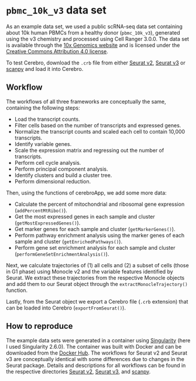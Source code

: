 # `pbmc_10k_v3` data set

As an example data set, we used a public scRNA-seq data set containing about 10k human PBMCs from a healthy donor (`pbmc_10k_v3`), generated using the v3 chemistry and processed using Cell Ranger 3.0.0.
The data set is available through the [10x Genomics website](https://support.10xgenomics.com/single-cell-gene-expression/datasets/3.0.0/pbmc_10k_v3) and is licensed under the [Creative Commons Attribution 4.0 license](https://creativecommons.org/licenses/by/4.0/).

To test Cerebro, download the `.crb` file from either [Seurat v2](Seurat_v2), [Seurat v3](Seurat_v3) or [scanpy](scanpy) and load it into Cerebro.

## Workflow

The workflows of all three frameworks are conceptually the same, containing the following steps:

* Load the transcript counts.
* Filter cells based on the number of transcripts and expressed genes.
* Normalize the transcript counts and scaled each cell to contain 10,000 transcripts.
* Identify variable genes.
* Scale the expression matrix and regressing out the number of transcripts.
* Perform cell cycle analysis.
* Perform principal component analysis.
* Identify clusters and build a cluster tree.
* Perform dimensional reduction.

Then, using the functions of cerebroApp, we add some more data:

* Calculate the percent of mitochondrial and ribosomal gene expression (`addPercentMtRibo()`).
* Get the most expressed genes in each sample and cluster (`getMostExpressedGenes()`).
* Get marker genes for each sample and cluster (`getMarkerGenes()`).
* Perform pathway enrichment analysis using the marker genes of each sample and cluster (`getEnrichedPathways()`).
* Perform gene set enrichment analysis for each sample and cluster (`performGeneSetEnrichmentAnalysis()`).

Next, we calculate trajectories of (1) all cells and (2) a subset of cells (those in G1 phase) using Monocle v2 and the variable features identified by Seurat.
We extract these trajectories from the respective Monocle objects and add them to our Seurat object through the `extractMonocleTrajectory()` function.

Lastly, from the Seurat object we export a Cerebro file (`.crb` extension) that can be loaded into Cerebro (`exportFromSeurat()`).

## How to reproduce

The example data sets were generated in a container using [Singularity](https://singularity.lbl.gov/) (here I used Singularity 2.6.0).
The container was built with Docker and can be downloaded from the [Docker Hub](https://cloud.docker.com/u/romanhaa/repository/docker/romanhaa/cerebro-example).
The workflows for Seurat v2 and Seurat v3 are conceptually identical with some differences due to changes in the Seurat package.
Details and descriptions for all workflows can be found in the respective directories [Seurat v2](Seurat_v2), [Seurat v3](Seurat_v3), and [scanpy](scanpy).
